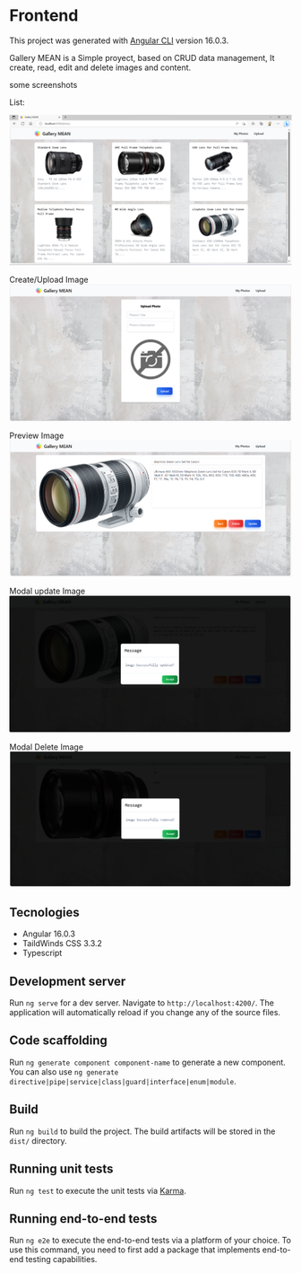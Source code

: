 # Frontend

This project was generated with [Angular CLI](https://github.com/angular/angular-cli) version 16.0.3.

Gallery MEAN is a Simple proyect, based on CRUD data management, It create, read, edit and delete images and content.

some screenshots

List:

![alt text](https://github.com/Gerarca/AngularJS-NodeJS-TypeScript-MongoDB/blob/main/Frontend/docs/main.png?raw=true)

Create/Upload Image
![alt text](https://github.com/Gerarca/AngularJS-NodeJS-TypeScript-MongoDB/blob/main/Frontend/docs/upload.png?raw=true)

Preview Image
![alt text](https://github.com/Gerarca/AngularJS-NodeJS-TypeScript-MongoDB/blob/main/Frontend/docs/preview.png?raw=true)

Modal update Image
![alt text](https://github.com/Gerarca/AngularJS-NodeJS-TypeScript-MongoDB/blob/main/Frontend/docs/updatedModal.png?raw=true)

Modal Delete Image
![alt text](https://github.com/Gerarca/AngularJS-NodeJS-TypeScript-MongoDB/blob/main/Frontend/docs/deleteModal.png?raw=true)


## Tecnologies

* Angular 16.0.3
* TaildWinds CSS 3.3.2
* Typescript

## Development server

Run `ng serve` for a dev server. Navigate to `http://localhost:4200/`. The application will automatically reload if you change any of the source files.

## Code scaffolding

Run `ng generate component component-name` to generate a new component. You can also use `ng generate directive|pipe|service|class|guard|interface|enum|module`.

## Build

Run `ng build` to build the project. The build artifacts will be stored in the `dist/` directory.

## Running unit tests

Run `ng test` to execute the unit tests via [Karma](https://karma-runner.github.io).

## Running end-to-end tests

Run `ng e2e` to execute the end-to-end tests via a platform of your choice. To use this command, you need to first add a package that implements end-to-end testing capabilities.

